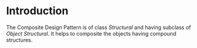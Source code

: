 # Introduction
The Composite Design Pattern is of class *Structural* and having subclass of *Object Structural*. It helps to composite the objects having compound structures.